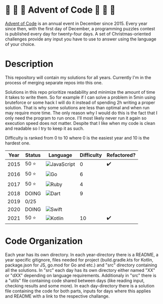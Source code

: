 # :christmas_tree: :santa: :christmas_tree: Advent of Code :christmas_tree: :santa: :christmas_tree:

[Advent of Code](https://adventofcode.com/) is an annual event in December since 2015.
Every year since then, with the first day of December, a programming puzzles contest is published every day for twenty-four days.
A set of Christmas-oriented challenges provide any input you have to use to answer using the language of your choice.

# Description

This repository will contain my solutions for all years. Currently I'm in the process of merging separate repos into this one.

Solutions in this repo prioritize readability and minimize the amount of time it takes to write them. So for example if I can solve
a problem in 5min using bruteforce or some hack I will do it instead of spending 2h writing a proper solution. That is why some
solutions are less than optimal and when run may require more time. The only reason why I would do this is the fact that I only
need the program to run once. I'll most likely never run it again so execution speed does not matter. Despite that I like when my
code is clean and readable so I try to keep it as such.

Difficulty is ranked from 0 to 10 where 0 is the easiest year and 10 is the hardest one.

| Year | Status    | Language                                                                                        | Difficulty | Refactored? |
| ---- | --------- | ----------------------------------------------------------------------------------------------- | ---------- | -- |
| 2015 | 50 :star: | <img alt="JavaScript" src="https://img.shields.io/badge/JavaScript-444444.svg?logo=javascript"> | 0          | :heavy_check_mark: |
| 2016 | 50 :star: | <img alt="Go" src="https://img.shields.io/badge/Go-444444.svg?logo=go">                         | 6          ||
| 2017 | 50 :star: | <img alt="Ruby" src="https://img.shields.io/badge/Ruby-444444.svg?logo=ruby&logoColor=CC342D">  | 4          ||
| 2018 | DOING     | <img alt="Dart" src="https://img.shields.io/badge/Dart-444444.svg?logo=dart&logoColor=0175C2">  | 9          ||
| 2019 | 0/25      |                                                                                                 |            ||
| 2020 | DOING     | <img alt="Swift" src="https://img.shields.io/badge/Swift-444444.svg?logo=swift">                |            ||
| 2021 | 50 :star: | <img alt="Kotlin" src="https://img.shields.io/badge/Kotlin-444444.svg?logo=Kotlin">             | 10         | :heavy_check_mark: |


# Code Organization

Each year has its own directory. In each year-directory there is a README, a year specific gitignore, files needed for project
(build.gradle.kts for Kotlin, package.json for JS, go.mod for Go and etc.) and "src" directory containing
all the solutions. In "src" each day has its own directory either named "XX" or "dXX" depending on language requirements.
Additionaly in "src" there is a "utils" file containing code shared between days (like reading input, checking results
and some more). In each day-directory there is a solution file containing the code for both parts, inputs for days where this applies
and README with a link to the respective challange.

[^aoc]:
    [Advent of Code][aoc] – an annual event in December since 2015.
    Every year since then, with the first day of December, a programming puzzles contest is published every day for twenty-four days.
    A set of Christmas-oriented challenges provide any input you have to use to answer using the language of your choice.

[aoc]: https://adventofcode.com
